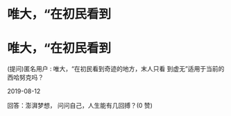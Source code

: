 # 唯大，“在初民看到

# 唯大，“在初民看到

(提问)匿名用户 : 唯大，“在初民看到奇迹的地方，末人只看 到虚无”适用于当前的西哈努克吗？

2019-08-12

回答：澎湃梦想， 问问自己，人生能有几回搏？(0 赞)